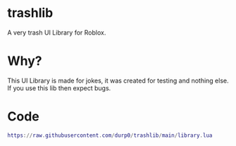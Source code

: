 # trashlib
A very trash UI Library for Roblox. 

# Why?

This UI Library is made for jokes, it was created for testing and nothing else. If you use this lib then expect bugs.

# Code
```lua
https://raw.githubusercontent.com/durp0/trashlib/main/library.lua
```
